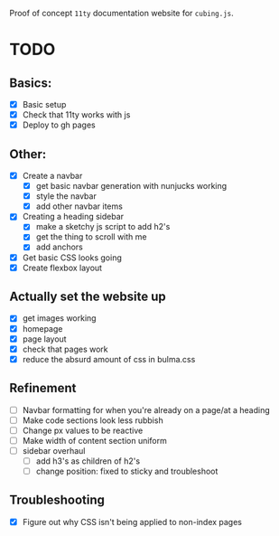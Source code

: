 Proof of concept `11ty` documentation website for `cubing.js`.

# TODO

## Basics: 

- [x] Basic setup
- [x] Check that 11ty works with js
- [x] Deploy to gh pages 

## Other: 

- [x] Create a navbar
    - [x] get basic navbar generation with nunjucks working
    - [x] style the navbar
    - [x] add other navbar items
- [x] Creating a heading sidebar
    - [x] make a sketchy js script to add h2's
    - [x] get the thing to scroll with me
    - [x] add anchors

- [x] Get basic CSS looks going
- [x] Create flexbox layout

## Actually set the website up
- [x] get images working
- [x] homepage
- [x] page layout
- [x] check that pages work 
- [x] reduce the absurd amount of css in bulma.css

## Refinement

- [ ] Navbar formatting for when you're already on a page/at a heading
- [ ] Make code sections look less rubbish
- [ ] Change px values to be reactive
- [ ] Make width of content section uniform
- [ ] sidebar overhaul
    - [ ] add h3's as children of h2's 
    - [ ] change position: fixed to sticky and troubleshoot

## Troubleshooting

- [x] Figure out why CSS isn't being applied to non-index pages